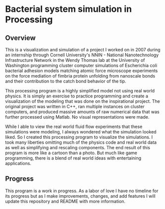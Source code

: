 # Bacterial system simulation in Processing

## Overview
This is a visualization and simulation of a project I worked on in 2007 during an internship through Cornell University's NNIN - National Nanotechnology Infrastructure Network in the Wendy Thomas lab at the University of Washington programming cluster computer simulations of Escherichia coli bacterial adhesion models matching atomic force microscope experiments on the force mediation of fimbria protein unfolding from nanoscale bonds and their contribution to the catch bond behavior of the tip.

This processing program is a highly simplified model not using real world physics. It is simply an exercise to practice programming and create a visualization of the modeling that was done on the inspirational project. The original project was written in C++, ran multiple instances on cluster computers, and produced massive amounts of raw numerical data that was further processed using Matlab. No visual representations were made.

While I able to view the real world fluid flow experiments that these simulations were modeling, I always wondered what the simulation looked liked. So I created this processing program to visualize the simulations. I took many liberties omitting much of the physics code and real world data as well as simplifying and rescaling components. The end result of this program is more like a cartoon than a photo. But much like game programming, there is a blend of real world ideas with entertaining applications.

## Progress
This program is a work in progress. As a labor of love I have no timeline for its progress but as I make improvements, changes, and add features I will update this repository and README with more information.
